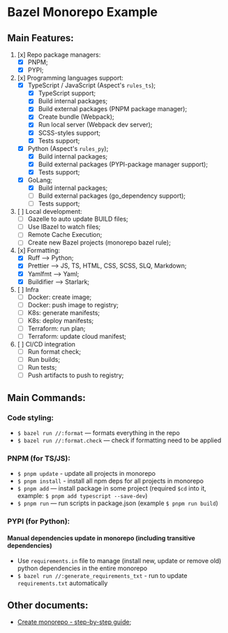 # Bazel Monorepo Example

## Main Features:
1. [x] Repo package managers:
    - [x] PNPM;
    - [x] PYPI;
1. [x] Programming languages support:
    - [x] TypeScript / JavaScript (Aspect's `rules_ts`);
      - [x] TypeScript support;
      - [x] Build internal packages;
      - [x] Build external packages (PNPM package manager);
      - [x] Create bundle (Webpack);
      - [x] Run local server (Webpack dev server);
      - [x] SCSS-styles support;
      - [x] Tests support;
    - [x] Python (Aspect's `rules_py`);
      - [x] Build internal packages;
      - [x] Build external packages (PYPI-package manager support);
      - [x] Tests support;
    - [x] GoLang;
      - [x] Build internal packages;
      - [ ] Build external packages (go_dependency support);
      - [ ] Tests support;
1. [ ] Local development:
    - [ ] Gazelle to auto update BUILD files;
    - [ ] Use IBazel to watch files;
    - [ ] Remote Cache Execution;
    - [ ] Create new Bazel projects (monorepo bazel rule);
1. [x] Formatting:
    - [x] Ruff —> Python;
    - [x] Prettier —> JS, TS, HTML, CSS, SCSS, SLQ, Markdown;
    - [x] Yamlfmt —> Yaml;
    - [x] Buildifier —> Starlark;
1. [ ] Infra
    - [ ] Docker: create image;
    - [ ] Docker: push image to registry;
    - [ ] K8s: generate manifests;
    - [ ] K8s: deploy manifests;
    - [ ] Terraform: run plan;
    - [ ] Terraform: update cloud manifest;
1. [ ] CI/CD integration
    - [ ] Run format check;
    - [ ] Run builds;
    - [ ] Run tests;
    - [ ] Push artifacts to push to registry;

## Main Commands:
### Code styling:
  - `$ bazel run //:format` — formats everything in the repo
  - `$ bazel run //:format.check` — check if formatting need to be applied

### PNPM (for TS/JS):
  - `$ pnpm update` - update all projects in monorepo
  - `$ pnpm install` - install all npm deps for all projects in monorepo
  - `$ pnpm add` — install package in some project (required `$cd` into it, example: `$ pnpm add typescript --save-dev`)
  - `$ pnpm run` — run scripts in package.json (example `$ pnpm run build`)

### PYPI (for Python):
  #### Manual dependencies update in monorepo (including transitive dependencies)
  - Use `requirements.in` file to manage (install new, update or remove old) python dependencies in the entire monorepo
  - `$ bazel run //:generate_requirements_txt` - run to update `requirements.txt` automatically

## Other documents:
- [Create monorepo - step-by-step guide](./docs/CREATE_MONOREPO.MD);
